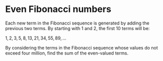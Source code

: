# Even Fibonacci numbers

Each new term in the Fibonacci sequence is generated by adding the previous two terms. By starting with $1$ and $2$, the first $10$ terms will be:

$1, 2, 3, 5, 8, 13, 21, 34, 55, 89, \dots$

By considering the terms in the Fibonacci sequence whose values do not exceed four million, find the sum of the even-valued terms.
